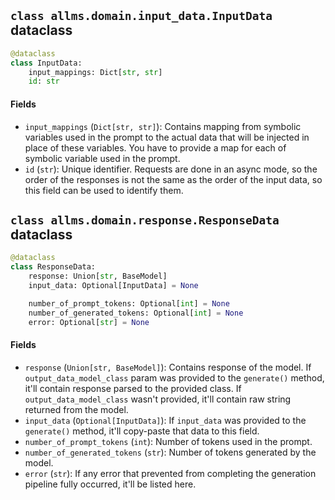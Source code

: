 ## `class allms.domain.input_data.InputData` dataclass
```python
@dataclass
class InputData:
    input_mappings: Dict[str, str]
    id: str
```
#### Fields
- `input_mappings` (`Dict[str, str]`): Contains mapping from symbolic variables used in the prompt to the actual data
  that will be injected in place of these variables. You have to provide a map for each of symbolic variable used
  in the prompt. 
- `id` (`str`): Unique identifier. Requests are done in an async mode, so the order of the responses is not the same
   as the order of the input data, so this field can be used to identify them.

## `class allms.domain.response.ResponseData` dataclass
```python
@dataclass
class ResponseData:
    response: Union[str, BaseModel]
    input_data: Optional[InputData] = None

    number_of_prompt_tokens: Optional[int] = None
    number_of_generated_tokens: Optional[int] = None
    error: Optional[str] = None
```
#### Fields
- `response` (`Union[str, BaseModel]`): Contains response of the model. If `output_data_model_class` param was provided
  to the `generate()` method, it'll contain response parsed to the provided class. If `output_data_model_class` wasn't
  provided, it'll contain raw string returned from the model. 
- `input_data` (`Optional[InputData]`): If `input_data` was provided to the `generate()` method, it'll copy-paste that
  data to this field.
- `number_of_prompt_tokens` (`int`): Number of tokens used in the prompt.
- `number_of_generated_tokens` (`str`): Number of tokens generated by the model. 
- `error` (`str`): If any error that prevented from completing the generation pipeline fully occurred, it'll be listed
   here.

